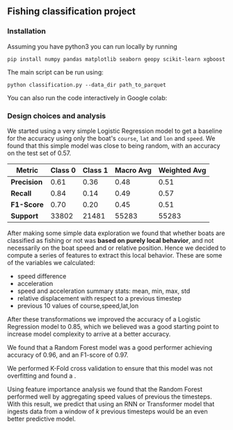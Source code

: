 ## Fishing classification project

### Installation 

Assuming you have python3 you can run locally by running 
```
pip install numpy pandas matplotlib seaborn geopy scikit-learn xgboost
```

The main script can be run using: 

```
python classification.py --data_dir path_to_parquet
```

You can also run the code interactively in Google colab: 

### Design choices and analysis

We started using a very simple Logistic Regression model to get a baseline for the accuracy using only the boat's `course`, `lat` and `lon` and `speed`. We found that this simple model was close to being random, with an accuracy on the test set of $0.57$.

| Metric         | Class 0 | Class 1 | Macro Avg | Weighted Avg |
|---------------|---------|---------|-----------|--------------|
| **Precision** | 0.61    | 0.36    | 0.48      | 0.51         |
| **Recall**    | 0.84    | 0.14    | 0.49      | 0.57         |
| **F1-Score**  | 0.70    | 0.20    | 0.45      | 0.51         |
| **Support**   | 33802   | 21481   | 55283     | 55283        |


After making some simple data exploration we found that whether boats are classified as fishing or not was **based on purely local behavior**, and not necessarily on the boat speed and or relative position. Hence we decided to compute a series of features to extract this local behavior. These are some of the variables we calculated: 

* speed difference
* acceleration 
* speed and acceleration summary stats: mean, min, max, std
* relative displacement with respect to a previous timestep
* previous 10 values of course,speed,lat,lon

After these transformations we improved the accuracy of a Logistic Regression model to $0.85$, which we believed was a good starting point to increase model complexity to arrive at a better accuracy. 

We found that a Random Forest model was a good performer achieving accuracy of $0.96$, and an F1-score of $0.97$. 

We performed K-Fold cross validation to ensure that this model was not overfitting and found a . 

Using feature importance analysis we found that the Random Forest performed well by aggregating speed values of previous the timesteps. With this result, we predict that using an RNN or Transformer model that ingests data from a window of $k$ previous timesteps would be an even better predictive model.


